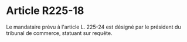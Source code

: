 # Article R225-18

Le mandataire prévu à l'article L. 225-24 est désigné par le président du tribunal de commerce, statuant sur requête.
